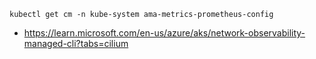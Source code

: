 ```
kubectl get cm -n kube-system ama-metrics-prometheus-config
```

- https://learn.microsoft.com/en-us/azure/aks/network-observability-managed-cli?tabs=cilium

